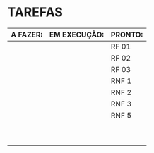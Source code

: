 # TAREFAS


|**A FAZER:**|**EM EXECUÇÃO:**|**PRONTO:**|
| :- | :- | :- |
|||RF 01|
|||RF 02|
|||RF 03|
|||RNF 1|
|||RNF 2|
|||RNF 3|
|||RNF 5|
||||
||||
||||
||||
||||
||||
||||
||||
||||

